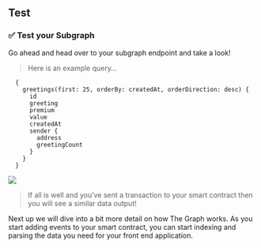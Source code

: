 ## Test

### ✅ Test your Subgraph

Go ahead and head over to your subgraph endpoint and take a look!

> Here is an example query…

```
  {
    greetings(first: 25, orderBy: createdAt, orderDirection: desc) {
      id
      greeting
      premium
      value
      createdAt
      sender {
        address
        greetingCount
      }
    }
  }
```

![](/images/TheGraph-ScaffoldEth2/section-0/0_6_1.png)

> If all is well and you’ve sent a transaction to your smart contract then you will see a similar data output!

Next up we will dive into a bit more detail on how The Graph works. As you start adding events to your smart contract, you can start indexing and parsing the data you need for your front end application.
